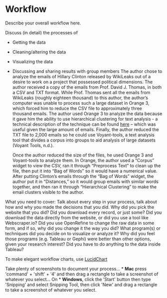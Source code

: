 # Workflow

Describe your overall workflow here.

Discuss (in detail) the processes of

* Getting the data
* Cleaning/altering the data
* Visualizing the data
* Discussing and sharing results with group members
	The author chose to analyze the emails of Hillary Clinton released by WikiLeaks out of a desire to work on a project that possessed political dimensions. The author received a copy of the emails from Prof. David J. Thomas, in both a CSV and TXT format. While Prof. Thomas sent all the emails from WikiLeaks (roughly eighteen thousand) to this author, the author’s computer was unable to process such a large dataset in Orange 3, which forced him to reduce the CSV file to approximately three thousand emails. The author used Orange 3 to analyze the data because it gave him the ability to use hierarchical clustering for text analysis - a technical description of the technique can be found [here](https://docs.orange.biolab.si/3/data-mining-library/reference/clustering.hierarchical.html) – which was useful given the large amount of emails. Finally, the author reduced the TXT file to 2,000 emails so he could use Voyant-tools, a text analysis tool that divides a corpus into groups to aid analysis of large datasets (Voyant Tools, n.d.). 
	
	Once the author reduced the size of the files, he used Orange 3 and Voyant-tools to analyze them. In Orange, the author used a “Corpus” widget to view the CSV, ran it through “Preprocess Text” to clean up the file, then put it into “Bag of Words” so it would have a numerical value. After putting Clinton’s emails through the “Bag of Words” widget, the author put it in “Distances,” so it would group emails with similar words together, and then ran it through “Hierarchical Clustering” to make the email clusters visible to the author.


What you need to cover: Talk about every step in your process, talk about how and why you made the decisions that you did. Why did you pick the website that you did? Did you download every record, or just some? Did you download the data directly from the website, or did you use a tool like Webscraper.io? Did you use OpenRefine to change the raw data in some form, and if so, why did you change it the way you did? What program(s) or techniques did you decide on to visualize or analyze it? Why did you feel those programs (e.g. Tableau or Gephi) were better than other options, given your research interest? Did you have to do anything to the data inside Tableau?

To make elegant workflow charts, use [LucidChart](https://lucidchart.com)

Take plenty of screenshots to document your process...
    * **Mac** press 'command' + 'shift' + '4' and then drag a rectangle to take a screenshot of whatever you select... On
    * **Windows**, click the 'Start' button then type 'Snipping' and select Snipping Tool, then click 'New' and drag a rectangle to take a screenshot of whatever you select.
